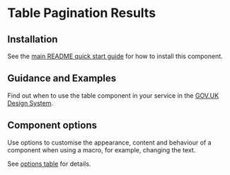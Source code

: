 # Table Pagination Results

## Installation

See the [main README quick start guide](https://github.com/alphagov/govuk-frontend#quick-start) for how to install this component.

## Guidance and Examples

Find out when to use the table component in your service in the [GOV.UK Design System](https://design-system.service.gov.uk/components/table-pagination-results).

## Component options

Use options to customise the appearance, content and behaviour of a component when using a macro, for example, changing the text.

See [options table](https://design-system.service.gov.uk/components/table-pagination-results/#options-example-default) for details.